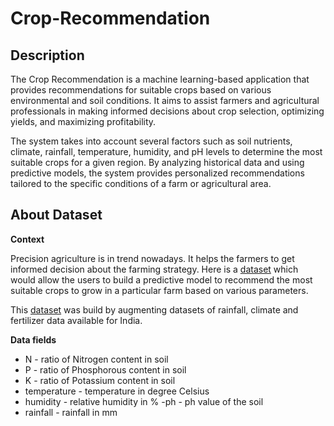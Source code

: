 # Crop-Recommendation

## Description

The Crop Recommendation is a machine learning-based application that provides recommendations for suitable crops based on various environmental and soil conditions. It aims to assist farmers and agricultural professionals in making informed decisions about crop selection, optimizing yields, and maximizing profitability.

The system takes into account several factors such as soil nutrients, climate, rainfall, temperature, humidity, and pH levels to determine the most suitable crops for a given region. By analyzing historical data and using predictive models, the system provides personalized recommendations tailored to the specific conditions of a farm or agricultural area.

## About Dataset

**Context**

Precision agriculture is in trend nowadays. It helps the farmers to get informed decision about the farming strategy. Here is a [dataset](https://www.kaggle.com/datasets/atharvaingle/crop-recommendation-dataset/data) which would allow the users to build a predictive model to recommend the most suitable crops to grow in a particular farm based on various parameters.

This [dataset](https://www.kaggle.com/datasets/atharvaingle/crop-recommendation-dataset/data) was build by augmenting datasets of rainfall, climate and fertilizer data available for India.

**Data fields**

- N - ratio of Nitrogen content in soil
- P - ratio of Phosphorous content in soil
- K - ratio of Potassium content in soil
- temperature - temperature in degree Celsius
- humidity - relative humidity in %
 -ph - ph value of the soil
- rainfall - rainfall in mm
